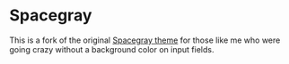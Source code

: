 # Spacegray
This is a fork of the original [Spacegray theme](https://github.com/kkga/spacegray) for those like me who were going crazy without a background color on input fields.
